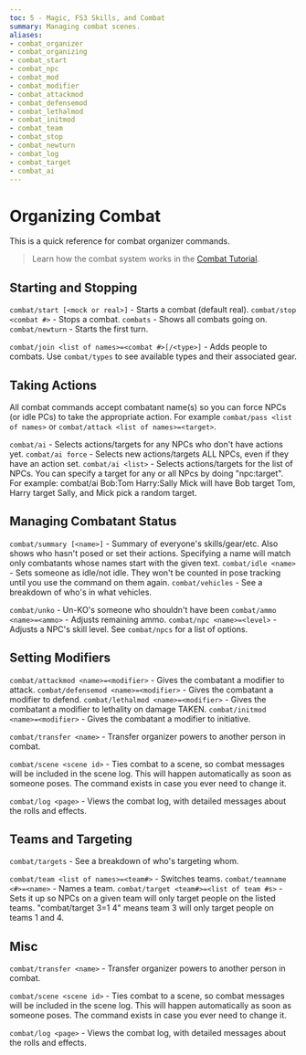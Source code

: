 ```yaml
---
toc: 5 - Magic, FS3 Skills, and Combat
summary: Managing combat scenes.
aliases:
- combat_organizer
- combat_organizing
- combat_start
- combat_npc
- combat_mod
- combat_modifier
- combat_attackmod
- combat_defensemod
- combat_lethalmod
- combat_initmod
- combat_team
- combat_stop
- combat_newturn
- combat_log
- combat_target
- combat_ai
---
```


# Organizing Combat

This is a quick reference for combat organizer commands.

> Learn how the combat system works in the [Combat Tutorial](/help/fs3combat_tutorial).


## Starting and Stopping

`combat/start [<mock or real>]` - Starts a combat (default real).
`combat/stop <combat #>` - Stops a combat.
`combats` - Shows all combats going on.
`combat/newturn` - Starts the first turn.

`combat/join <list of names>=<combat #>[/<type>]` - Adds people to combats.
  Use `combat/types` to see available types and their associated gear.

## Taking Actions

All combat commands accept combatant name(s) so you can force NPCs (or idle PCs) to take the appropriate action. For example `combat/pass <list of names>`  or `combat/attack <list of names>=<target>`.

`combat/ai` - Selects actions/targets for any NPCs who don't have actions yet.
`combat/ai force` - Selects new actions/targets ALL NPCs, even if they have an action set.
`combat/ai <list>` - Selects actions/targets for the list of NPCs.   You can specify a target for any or all
    NPcs by doing "npc:target".  For example:  combat/ai Bob:Tom Harry:Sally Mick  will have Bob
    target Tom, Harry target Sally, and Mick pick a random target.

## Managing Combatant Status

`combat/summary [<name>]` - Summary of everyone's skills/gear/etc. Also shows who hasn't posed or set their actions. Specifying a name will match only combatants whose names start with the given text.
`combat/idle <name>` - Sets someone as idle/not idle.  They won't be counted in pose tracking until you use the command on them again.
`combat/vehicles` - See a breakdown of who's in what vehicles.

`combat/unko` - Un-KO's someone who shouldn't have been
`combat/ammo <name>=<ammo>` - Adjusts remaining ammo.
`combat/npc <name>=<level>` - Adjusts a NPC's skill level.  See `combat/npcs` for a list of options.

## Setting Modifiers

`combat/attackmod <name>=<modifier>` - Gives the combatant a modifier to attack.
`combat/defensemod <name>=<modifier>` - Gives the combatant a modifier to defend.
`combat/lethalmod <name>=<modifier>` - Gives the combatant a modifier to lethality on damage TAKEN.
`combat/initmod <name>=<modifier>` - Gives the combatant a modifier to initiative.

`combat/transfer <name>` - Transfer organizer powers to another person in combat.

`combat/scene <scene id>` - Ties combat to a scene, so combat messages will be included in the scene log.
    This will happen automatically as soon as someone poses.  The command exists in case you ever need to change it.

`combat/log <page>` - Views the combat log, with detailed messages about the rolls and effects.

## Teams and Targeting

`combat/targets` - See a breakdown of who's targeting whom.

`combat/team <list of names>=<team#>` - Switches teams.
`combat/teamname <#>=<name>` - Names a team.
`combat/target <team#>=<list of team #s>` - Sets it up so NPCs on a given team will only
    target people on the listed teams.  "combat/target 3=1 4" means team 3 will only target
    people on teams 1 and 4.


## Misc

`combat/transfer <name>` - Transfer organizer powers to another person in combat.

`combat/scene <scene id>` - Ties combat to a scene, so combat messages will be included in the scene log.
    This will happen automatically as soon as someone poses.  The command exists in case you ever need to change it.

`combat/log <page>` - Views the combat log, with detailed messages about the rolls and effects.
